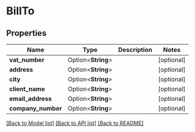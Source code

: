 # BillTo

## Properties

Name | Type | Description | Notes
------------ | ------------- | ------------- | -------------
**vat_number** | Option<**String**> |  | [optional]
**address** | Option<**String**> |  | [optional]
**city** | Option<**String**> |  | [optional]
**client_name** | Option<**String**> |  | [optional]
**email_address** | Option<**String**> |  | [optional]
**company_number** | Option<**String**> |  | [optional]

[[Back to Model list]](../README.md#documentation-for-models) [[Back to API list]](../README.md#documentation-for-api-endpoints) [[Back to README]](../README.md)


